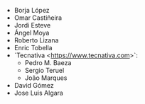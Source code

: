 - Borja López
- Omar Castiñeira
- Jordi Esteve
- Ángel Moya
- Roberto Lizana
- Enric Tobella
- \`Tecnativa \<<https://www.tecnativa.com>\>\`:
  - Pedro M. Baeza
  - Sergio Teruel
  - João Marques
- David Gómez
- Jose Luis Algara
